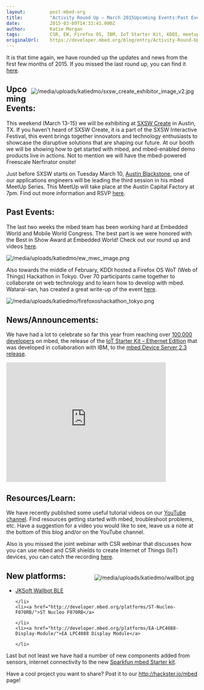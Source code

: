 ```yaml
---
layout:         post-mbed-org
title:          "Activity Round Up – March 2015Upcoming Events:Past Events:News/Announcements:Resources/Learn:New platforms:"
date:           2015-03-09T14:33:41.000Z
author:         Katie Morgan
tags:           CSR, EW, Firefox OS, IBM, IoT Starter Kit, KDDI, meetup, MWC, SXSW, youtube
originalUrl:    https://developer.mbed.org/blog/entry/Activity-Round-Up-March-2015/
---
```


<p>It is that time again, we have rounded up the updates and news from the
  first few months of 2015. If you missed the last round up, you can find
  it <a href="http://developer.mbed.org/blog/entry/mbed-Activity-Roundup-Dec-2014/">here</a>.</p>
<div
style="padding: 10px; float:right">
  <p>
    <img src="https://developer.mbed.org/media/uploads/katiedmo/sxsw_create_exhibitor_image_v2.jpg"
    alt="/media/uploads/katiedmo/sxsw_create_exhibitor_image_v2.jpg" title="/media/uploads/katiedmo/sxsw_create_exhibitor_image_v2.jpg">
  </p>
  </div>
  <h2>Upcoming Events:</h2>

  <p>This weekend (March 13-15) we will be exhibiting at <a href="http://sxsw.com/exhibitions/sx-create"
    rel="nofollow">SXSW Create</a> in Austin, TX. If you haven&#x2019;t heard
    of SXSW Create, it is a part of the SXSW Interactive Festival, this event
    brings together innovators and technology enthusiasts to showcase the disruptive
    solutions that are shaping our future. At our booth we will be showing
    how to get started with mbed, and mbed-enabled demo products live in actions.
    Not to mention we will have the mbed-powered Freescale Nerfinator onsite!</p>
  <p>Just before SXSW starts on Tuesday March 10, <a href="http://developer.mbed.org/users/mbedAustin/">Austin Blackstone</a>,
    one of our applications engineers will be leading the third session in
    his mbed MeetUp Series. This MeetUp will take place at the Austin Capital
    Factory at 7pm. Find out more information and RSVP <a href="http://www.meetup.com/IoT-Deep-Dive-Workshop-Meetup/"
    rel="nofollow">here</a>.</p>
  
<h2>Past Events:</h2>

  <p>The last two weeks the mbed team has been working hard at Embedded World
    and Mobile World Congress. The best part is we were honored with the Best
    in Show Award at Embedded World! Check out our round up and videos <a href="http://developer.mbed.org/blog/entry/From-EW-to-MWC-2015/">here</a>.</p>
  <p>
    <img src="https://developer.mbed.org/media/uploads/katiedmo/ew_mwc_image.png"
    alt="/media/uploads/katiedmo/ew_mwc_image.png" title="/media/uploads/katiedmo/ew_mwc_image.png">
  </p>
  <p>Also towards the middle of February, KDDI hosted a Firefox OS WoT (Web
    of Things) Hackathon in Tokyo. Over 70 participants came together to collaborate
    on web technology and to learn how to develop with mbed. Watarai-san, has
    created a great write-up of the event <a href="http://developer.mbed.org/users/MACRUM/notebook/firefox-os-wot-with-mbed-hackathon/">here</a>.</p>
  <p>
    <img src="https://developer.mbed.org/media/uploads/katiedmo/firefoxoshackathon_tokyo.png"
    alt="/media/uploads/katiedmo/firefoxoshackathon_tokyo.png" title="/media/uploads/katiedmo/firefoxoshackathon_tokyo.png">
  </p>
  
<h2>News/Announcements:</h2>

  <p>We have had a lot to celebrate so far this year from reaching over <a href="http://developer.mbed.org/blog/entry/100000-developers-a-TLD-join-the-team/">100,000 developers</a> on
    mbed, the release of the <a href="http://developer.mbed.org/blog/entry/IoT-Starter-Kit-Ethernet-Edition/">IoT Starter Kit &#x2013; Ethernet Edition</a> that
    was developed in collaboration with IBM, to the <a href="http://community.arm.com/groups/internet-of-things/blog/2015/02/24/arm-mbed-device-server-23-release-announcement"
    rel="nofollow">mbed Device Server 2.3 release</a>.</p>
  <div class="flex-video">
    <iframe width="420" height="315" src="https://www.youtube.com/embed/HioEWxQafN4"
    frameborder="0" allowfullscreen="allowfullscreen"></iframe>
  </div>
  
<h2>Resources/Learn:</h2>

  <p>We have recently published some useful tutorial videos on our <a href="https://www.youtube.com/channel/UCNcxd73dSceKtU77XWMOg8A/featured"
    rel="nofollow">YouTube channel</a>. Find resources getting started with
    mbed, troubleshoot problems, etc. Have a suggestion for a video you would
    like to see, leave us a note at the bottom of this blog and/or on the YouTube
    channel.</p>
  <p>Also is you missed the joint webinar with CSR webinar that discusses how
    you can use mbed and CSR shields to create Internet of Things (IoT) devices,
    you can catch the recording <a href="https://attendee.gotowebinar.com/recording/2141138730895483649"
    rel="nofollow">here</a>.</p>
  <div style="padding: 10px; float:right">
    <p>
      <img src="https://developer.mbed.org/media/uploads/katiedmo/wallbot.jpg"
      alt="/media/uploads/katiedmo/wallbot.jpg" title="/media/uploads/katiedmo/wallbot.jpg">
    </p>
  </div>
  <h2>New platforms:</h2>

  <ul>
    <li><a href="http://developer.mbed.org/platforms/JKSoft-Wallbot-BLE/">JKSoft Wallbot BLE</a>

    </li>
    <li><a href="http://developer.mbed.org/platforms/ST-Nucleo-F070RB/">ST Nucleo F070RB</a>

    </li>
    <li><a href="http://developer.mbed.org/platforms/EA-LPC4088-Display-Module/">EA LPC4088 Display Module</a>

    </li>
  </ul>
  <p>Last but not least we have had a number of new components added from sensors,
    internet connectivity to the new <a href="http://developer.mbed.org/blog/entry/SparkFun-mbed-Starter-Kit/">Sparkfun mbed Starter kit</a>.</p>
  <p>Have a cool project you want to share? Post it to our <a href="http://hackster.io/mbed"
    rel="nofollow">http://hackster.io/mbed</a> page!</p>

